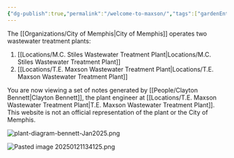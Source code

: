 ```yaml
---
{"dg-publish":true,"permalink":"/welcome-to-maxson/","tags":["gardenEntry"],"created":"2025-01-17T14:30:51.854-06:00"}
---
```


The [[Organizations/City of Memphis\|City of Memphis]] operates two wastewater treatment plants:
1) [[Locations/M.C. Stiles Wastewater Treatment Plant\|Locations/M.C. Stiles Wastewater Treatment Plant]]
2) [[Locations/T.E. Maxson Wastewater Treatment Plant\|Locations/T.E. Maxson Wastewater Treatment Plant]]

You are now viewing a set of notes generated by [[People/Clayton Bennett\|Clayton Bennett]], the plant engineer at [[Locations/T.E. Maxson Wastewater Treatment Plant\|T.E. Maxson Wastewater Treatment Plant]]. This website is not an official representation of the plant or the City of Memphis.

![plant-diagram-bennett-Jan2025.png](/img/user/plant-diagram-bennett-Jan2025.png)

![Pasted image 20250121134125.png](/img/user/Pasted%20image%2020250121134125.png)
